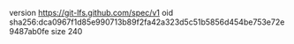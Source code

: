 version https://git-lfs.github.com/spec/v1
oid sha256:dca0967f1d85e990713b89f2fa42a323d5c51b5856d454be753e72e9487ab0fe
size 240
